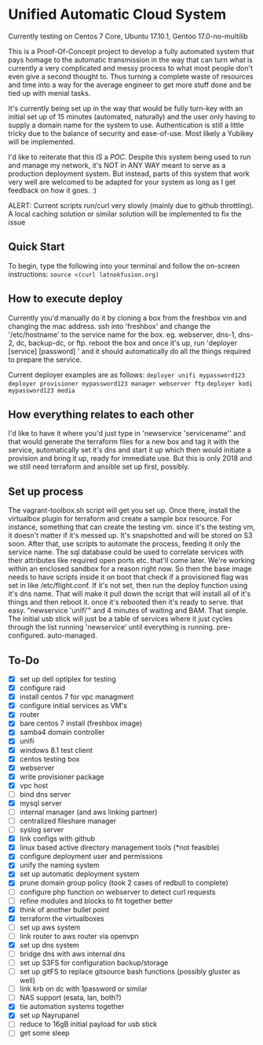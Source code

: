 # Unified Automatic Cloud System

Currently testing on Centos 7 Core, Ubuntu 17.10.1, Gentoo 17.0-no-multilib

This is a Proof-Of-Concept project to develop a fully automated system that pays homage to the automatic transmission
in the way that can turn what is currently a very complicated and messy process to what most people don't even
give a second thought to. Thus turning a complete waste of resources and time into a way for the average engineer
to get more stuff done and be tied up with menial tasks.

It's currently being set up in the way that would be fully turn-key with an initial set up of 15 minutes (automated, naturally)
and the user only having to supply a domain name for the system to use. Authentication is still a little tricky due to the balance of
security and ease-of-use. Most likely a Yubikey will be implemented.

I'd like to reiterate that this _IS_ a _POC_. Despite this system being used to run and manage my network, it's NOT in 
ANY WAY meant to serve as a production deployment system. But instead, parts of this system that work very well are welcomed
to be adapted for your system as long as I get feedback on how it goes. :)

ALERT: Current scripts run/curl very slowly (mainly due to github throttling). A local caching solution or similar solution will be implemented to fix the issue

Quick Start
-----

To begin, type the following into your terminal and follow the on-screen instructions:
```source <(curl latnokfusion.org)```

How to execute deploy
-----

Currently you'd manually do it by cloning a box from the freshbox vm and changing the mac address. ssh into 
'freshbox' and change the '/etc/hostname' to the service name for the box. eg. webserver, dns-1, dns-2, dc, 
backup-dc, or ftp. reboot the box and once it's up, run 'deployer [service] [password] <optional hostnames>' and it 
should automatically do all the things required to prepare the service.

Current deployer examples are as follows:
```deployer unifi mypassword123```
```deployer provisioner mypassword123 manager webserver ftp```
```deployer kodi mypassword123 media```

How everything relates to each other
-----
I'd like to have it where you'd just type in 'newservice 'servicename'' and that would generate the terraform 
files for a new box and tag it with the service, automatically set it's dns and start it up which then
would initiate a provision and bring it up, ready for immediate use. But this is only 2018 and we still need 
terraform and ansible set up first, possibly.

Set up process
-----

The vagrant-toolbox.sh script will get you set up. Once there, install the 
virtualbox plugin for terraform and create a sample box resource. For instance, something that can create the 
testing vm. since it's the testing vm, it doesn't matter if it's messed up. It's snapshotted and will be stored
on S3 soon. After that, use scripts to automate the process, feeding it only the service name. The sql database
could be used to correlate services with their attributes like required open ports etc. that'll come later. 
We're working within an enclosed sandbox for a reason right now. So then the base image needs to have
scripts inside it on boot that check if a provisioned flag was set in like /etc/flight.conf. If it's not
set, then run the deploy function using it's dns name. That will make it pull down the script that will install
all of it's things and then reboot it. once it's rebooted then it's ready to serve. that easy. "newservice 'unifi'"
and 4 minutes of waiting and BAM. That simple. The initial usb stick will just be a table of services where it
just cycles through the list running 'newservice' until everything is running. pre-configured. auto-managed.

To-Do
-----
- [x] set up dell optiplex for testing
- [x] configure raid
- [x] install centos 7 for vpc managment
- [x] configure initial services as VM's
- [x] router
- [x] bare centos 7 install (freshbox image)
- [x] samba4 domain controller
- [x] unifi
- [x] windows 8.1 test client
- [x] centos testing box
- [x] webserver 
- [x] write provisioner package
- [x] vpc host
- [ ] bind dns server
- [x] mysql server
- [ ] internal manager (and aws linking partner)
- [ ] centralized fileshare manager
- [ ] syslog server
- [x] link configs with github 
- [x] linux based active directory management tools (*not feasible)
- [x] configure deployment user and permissions 
- [x] unify the naming system
- [x] set up automatic deployment system
- [x] prune domain group policy (took 2 cases of redbull to complete)
- [ ] configure php function on webserver to detect curl requests
- [ ] refine modules and blocks to fit together better
- [x] think of another bullet point
- [x] terraform the virtualboxes
- [ ] set up aws system
- [ ] link router to aws router via openvpn
- [x] set up dns system
- [ ] bridge dns with aws internal dns
- [ ] set up S3FS for configuration backup/storage
- [ ] set up gitFS to replace gitsource bash functions (possibly gluster as well)
- [ ] link krb on dc with 1password or similar
- [ ] NAS support (esata, lan, both?)
- [x] tie automation systems together
- [x] set up Nayrupanel
- [ ] reduce to 16gB initial payload for usb stick
- [ ] get some sleep
